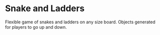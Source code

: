 # Snake and Ladders
Flexible game of snakes and ladders on any size board. Objects generated for players to go up and down.
